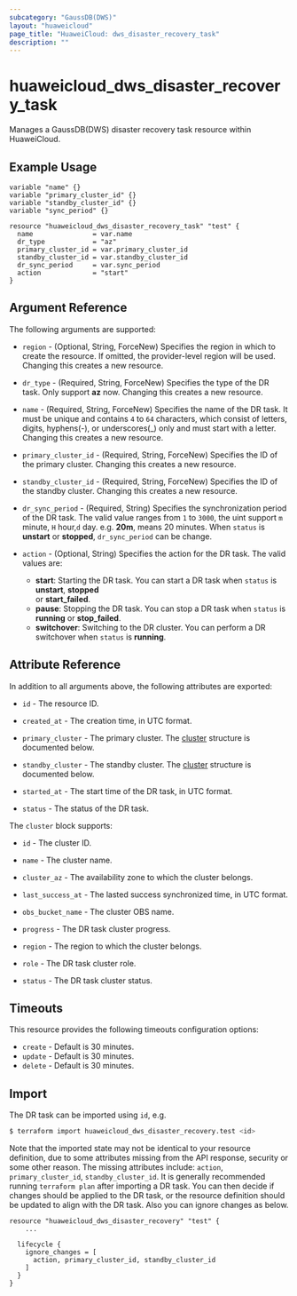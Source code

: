 ```yaml
---
subcategory: "GaussDB(DWS)"
layout: "huaweicloud"
page_title: "HuaweiCloud: dws_disaster_recovery_task"
description: ""
---
```


# huaweicloud_dws_disaster_recovery_task

Manages a GaussDB(DWS) disaster recovery task resource within HuaweiCloud.

## Example Usage

```hcl
variable "name" {}
variable "primary_cluster_id" {}
variable "standby_cluster_id" {}
variable "sync_period" {}

resource "huaweicloud_dws_disaster_recovery_task" "test" {
  name               = var.name
  dr_type            = "az"
  primary_cluster_id = var.primary_cluster_id
  standby_cluster_id = var.standby_cluster_id
  dr_sync_period     = var.sync_period
  action             = "start"
}
```

## Argument Reference

The following arguments are supported:

* `region` - (Optional, String, ForceNew) Specifies the region in which to create the resource.
  If omitted, the provider-level region will be used.
  Changing this creates a new resource.

* `dr_type` - (Required, String, ForceNew) Specifies the type of the DR task. Only support **az** now.
  Changing this creates a new resource.

* `name` - (Required, String, ForceNew) Specifies the name of the DR task. It must be unique and
  contains `4` to `64` characters, which consist of letters, digits, hyphens(-), or underscores(_) only
  and must start with a letter. Changing this creates a new resource.

* `primary_cluster_id` - (Required, String, ForceNew) Specifies the ID of the primary cluster.
  Changing this creates a new resource.

* `standby_cluster_id` - (Required, String, ForceNew) Specifies the ID of the standby cluster.
  Changing this creates a new resource.

* `dr_sync_period` - (Required, String) Specifies the synchronization period of the DR task. The valid
  value ranges from `1` to `3000`, the uint support `m` minute, `H` hour,`d` day. e.g. **20m**, means 20 minutes.
  When `status` is **unstart** or **stopped**, `dr_sync_period` can be change.

* `action` - (Optional, String) Specifies the action for the DR task. The valid values are:
  + **start**: Starting the DR task. You can start a DR task when `status` is **unstart**, **stopped**  
   or **start_failed**.
  + **pause**: Stopping the DR task. You can stop a DR task when `status` is **running** or **stop_failed**.
  + **switchover**: Switching to the DR cluster. You can perform a DR switchover when `status` is **running**.

## Attribute Reference

In addition to all arguments above, the following attributes are exported:

* `id` - The resource ID.

* `created_at` - The creation time, in UTC format.

* `primary_cluster` - The primary cluster.
  The [cluster](#attrblock_cluster) structure is documented below.

* `standby_cluster` - The standby cluster.
  The [cluster](#attrblock_cluster) structure is documented below.

* `started_at` - The start time of the DR task, in UTC format.

* `status` - The status of the DR task.

<a name="attrblock_cluster"></a>
The `cluster` block supports:

* `id` - The cluster ID.

* `name` - The cluster name.

* `cluster_az` - The availability zone to which the cluster belongs.

* `last_success_at` - The lasted success synchronized time, in UTC format.

* `obs_bucket_name` - The cluster OBS name.

* `progress` - The DR task cluster progress.

* `region` - The region to which the cluster belongs.

* `role` - The DR task cluster role.

* `status` - The DR task cluster status.

## Timeouts

This resource provides the following timeouts configuration options:

* `create` - Default is 30 minutes.
* `update` - Default is 30 minutes.
* `delete` - Default is 30 minutes.

## Import

The DR task can be imported using `id`, e.g.

```bash
$ terraform import huaweicloud_dws_disaster_recovery.test <id>
```

Note that the imported state may not be identical to your resource definition, due to some attributes missing from the
API response, security or some other reason. The missing attributes include: `action`, `primary_cluster_id`, `standby_cluster_id`.
It is generally recommended running `terraform plan` after importing a DR task.
You can then decide if changes should be applied to the DR task, or the resource definition
should be updated to align with the DR task. Also you can ignore changes as below.

```
resource "huaweicloud_dws_disaster_recovery" "test" {
    ...

  lifecycle {
    ignore_changes = [
      action, primary_cluster_id, standby_cluster_id
    ]
  }
}
```
